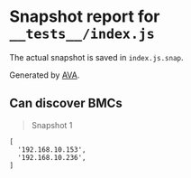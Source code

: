 # Snapshot report for `__tests__/index.js`

The actual snapshot is saved in `index.js.snap`.

Generated by [AVA](https://ava.li).

## Can discover BMCs

> Snapshot 1

    [
      '192.168.10.153',
      '192.168.10.236',
    ]
